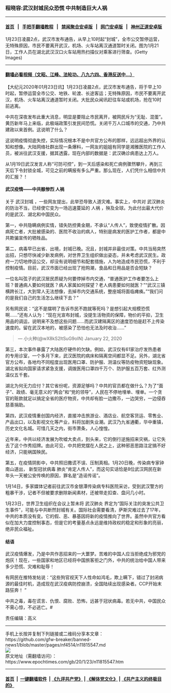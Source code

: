 ### 程晓容:武汉封城民众恐慌 中共制造巨大人祸
------------------------

#### [首页](https://github.com/gfw-breaker/banned-news1/blob/master/README.md) &nbsp;&nbsp;|&nbsp;&nbsp; [手把手翻墙教程](https://github.com/gfw-breaker/guides/wiki) &nbsp;&nbsp;|&nbsp;&nbsp; [禁闻聚合安卓版](https://github.com/gfw-breaker/bn-android) &nbsp;&nbsp;|&nbsp;&nbsp; [网门安卓版](https://github.com/oGate2/oGate) &nbsp;&nbsp;|&nbsp;&nbsp; [神州正道安卓版](https://github.com/SzzdOgate/update) 



<div><img alt="" class="aligncenter wp-post-image" src="https://i.epochtimes.com/assets/uploads/2020/01/GettyImages-1195141862-600x400.jpg"/>
<div class="red16 caption">
 1月23日凌晨2点，武汉市发布通告，从早上10时起“封城”，全市公交暂停运营，无特殊原因，市民不要离开武汉，机场、火车站离汉通道暂时关闭。图为1月21日，工作人员在湖北武汉汉口火车站用热扫描仪对乘客进行筛查。(Getty Images)
</div>
</div><hr/>

#### [翻墙必看视频（文昭、江峰、法轮功、八九六四、香港反送中...）](http://167.172.214.107/home.html)

<div><p>
 【大纪元2020年01月23日讯】1月23日凌晨2点，武汉市发布通告，将于早上10时起，暂停运营全市公交、地铁、轮渡、长途客运；无特殊原因，市民不要离开武汉，机场、火车站离汉通道暂时关闭。大批民众闻讯赶往车站或机场，抢在10时前逃离。
</p>
<p>
 中共在深夜发布此重大消息，明显是要阻止市民离开，被网民斥为“无耻、混蛋”。黄历新年马上来临，此极端政策引发民间恐慌。关闭千万人口城市的交通，乃中共建政以来首例。这说明了什么？
</p>
<p>
 这说明疫情彻底失控，实际情况根本不是中共官方公布的那样，远远超出外界的认知和想像。大陆网络社群出现一条爆料，一网友的姐姐有同学是湘雅医院的工作人员，被派往武汉支援，据其透露，现在内部的数据是：武汉确诊病患达上万人。
</p>
<p>
 从1月19日武汉发言人称“可防可控”，到一天后感染和死亡病例骤然攀升，再到三天后下令封锁全城，可见之前的瞒报有多么严重。那么现在，人们凭什么相信中共的汇报？！
</p>
<h4>
 <strong>
  武汉疫情——中共酿惨烈
  <ok href="https://www.epochtimes.com/gb/tag/%E4%BA%BA%E7%A5%B8.html">
   人祸
  </ok>
 </strong>
</h4>
<p>
 关于
 <ok href="https://www.epochtimes.com/gb/tag/%E6%AD%A6%E6%B1%89%E5%B0%81%E5%9F%8E.html">
  武汉封城
 </ok>
 ，一些网友提出，此举恐导致人道灾难。事实上，中共对
 <ok href="https://www.epochtimes.com/gb/tag/%E6%AD%A6%E6%B1%89%E8%82%BA%E7%82%8E.html">
  武汉肺炎
 </ok>
 的防治不当，已经使它变为一场迅速蔓延的
 <ok href="https://www.epochtimes.com/gb/tag/%E4%BA%BA%E7%A5%B8.html">
  人祸
 </ok>
 ，殃及全球。为此付出最大代价的是武汉、湖北和中国民众。
</p>
<p>
 第一，中共隐瞒病例实情，错失防控黄金期，不承认“人传人”，致使疫情扩散。因病死亡者，大批被感染的、医院不收治的病人，特别是病发的医护工作者，都是中共欺骗宣传的牺牲品。
</p>
<p>
 第二，病毒早已出省、出境，封城已晚。况且，封城并非最佳对策。中共当局突然出招，只想尽快减少新发病例，对世界卫生组织做出姿态，并未考虑武汉民生。政府一刀切地停运公交，却没有说明细节和配套措施，人为地造成市民恐慌，不利于控制疫情。目前，武汉市面已经出现了抢购潮，食品和日用品是否会短缺？
</p>
<p>
 一位名叫弦子的武汉居民质疑为何要停掉市内交通，“普通医护工作者要怎么上班？普通病人要如何就医？病人家属如何探望？老人病患要如何就医？”“武汉三镇横跨长江，大到常人无法想像，去掉市内交通系统，整座城将面临瘫痪。”“我们问的是我们自己的生活怎么继续下去？”
</p>
<p>
 另有网民说：“这不是摆明了告诉市民不跑就等死吗？是想引起大规模恐慌啊……”还有人认为：“现在光宣布封城，没提生活物资的保障，物价的平抑，卫生用品的调运，说明来不及想这些问题……而武汉建隔离区的速度恐怕是赶不上传染速度的。留在武汉本地的，被感染了恐怕也无法及时收治……”
</p>
<blockquote class="twitter-tweet">
 <p>
  — 小火种(@wX8kS2ltSuG9oIN)
  <ok href="https://twitter.com/wX8kS2ltSuG9oIN/status/1220095273629704192?ref_src=twsrc%5Etfw">
   January 22, 2020
  </ok>
 </p>
</blockquote>
<p>
</p>
<p>
 第三，本次事件暴露了大陆医疗硬件的欠缺。例如，武汉仅有61家治疗发热患者的专用诊室，一个多月下来，武汉医院的病床和隔离空间都显不足。另外，湖北省官方公布，各地均不同程度出现医用口罩、防护服、测温仪等防疫物资短缺现象。湖北省拟向国家请求紧急支援，调拨医用口罩四千万个、防护服五百万套、红外测温仪五千套。
</p>
<p>
 湖北为何无力应付？其它省份呢，资源足够吗？中共的官员都在做什么？为了“面子”、政绩、毫无意义的“两会”和“党的领导”，人民在不停地埋单、埋单。一个贪官的赃款就足以搞定全省的医疗物资，中共却有脸一边撒币，一边哭穷，一边侵吞慈善捐助。
</p>
<p>
 第四，武汉疫情重创国内经济，直接冲击旅游业、酒店业、航空客货运、零售业、产品出口，以及影视文化等产业，料将加剧失业潮。武汉乃九省通衢，华中重镇，历史文化名城。可惜几天之内，街市萧条，人心惶惶。
</p>
<p>
 近年来，中共以经济发展为吹嘘大卖点，到头来，它的倒行逆施招来灾祸，让它失去了这个作秀招牌。由此可见，中共把党摆在人民之上，这种邪恶思路注定搞不好经济，只能祸国殃民。
</p>
<p style="text-align: center;">
 <div class="video_fit_container">
 </div>
</p>
<p>
 第五，在疫情阴影中，中共照旧撒谎不误、压制真相。1月20日晚，传染病专家钟南山道出，
 <ok href="https://www.epochtimes.com/gb/tag/%E6%96%B0%E5%9E%8B%E5%86%A0%E7%8A%B6%E7%97%85%E6%AF%92.html">
  新型冠状病毒
 </ok>
 肺炎“肯定人传人”，而这句实话恰是8位武汉网民在新年头一天被公安传唤的原因，罪名是“造谣传谣”。
</p>
<p>
 1月14日，多家媒体记者前往武汉市金银潭传染病专科医院采访，受到武汉警方的粗暴干涉，记者不但被要求删除新闻素材，还被带走扣查、盘问几小时。
</p>
<p>
 1月23日，世界卫生组织在会议上暂未将
 <ok href="https://www.epochtimes.com/gb/tag/%E6%AD%A6%E6%B1%89%E8%82%BA%E7%82%8E.html">
  武汉肺炎
 </ok>
 界定为“国际关注的突发公共卫生事件”，可能与中共断然封城有关。国际社会需要看清，萨斯灾难过去了17年，中共的本质没有变。它的假、恶、暴基因将新的疫情推向了世界。虽然中共官方看似在加大力度控制事态，但是它的考量基点永远是维持政权的稳定和形象的亮丽，绝非民众福祉。
</p>
<h4>
 <strong>
  结语
 </strong>
</h4>
<p>
 武汉疫情爆发，乃是中共作恶招来的一大噩梦。苦难的中国人应当拒绝成为邪党的炮灰！现在，一些国家和地区已经将中国旅客拒之门外，中共的统治给中国人带来多少恐慌、灾难和耻辱！
</p>
<p>
 有网民在推特发帖说：“这些狗官视天下人性命如鸿毛，欺上瞒下，错过了封闭病源的最佳时机，造成现在武汉疫病防控崩溃，全国陆续出现感染者。CCP开始末路狂奔！ ”
</p>
<p>
 中共之毒，毒在谎言、仇恨、腐败、恐怖，远甚于冠状病毒。若无中共，中国民众不需心惊，不必逃亡。#
</p>
<p>
 责任编辑：高义
</p>
</div>
<hr/>
手机上长按并复制下列链接或二维码分享本文章：<br/>
https://github.com/gfw-breaker/banned-news1/blob/master/pages/nf4514/n11815547.md <br/>
<a href='https://github.com/gfw-breaker/banned-news1/blob/master/pages/nf4514/n11815547.md'><img src='https://github.com/gfw-breaker/banned-news1/blob/master/pages/nf4514/n11815547.md.png'/></a> <br/>
原文地址（需翻墙访问）：https://www.epochtimes.com/gb/20/1/23/n11815547.htm


------------------------
#### [首页](https://github.com/gfw-breaker/banned-news1/blob/master/README.md) &nbsp;|&nbsp; [一键翻墙软件](https://github.com/gfw-breaker/nogfw/blob/master/README.md) &nbsp;| [《九评共产党》](https://github.com/gfw-breaker/9ping.md/blob/master/README.md#九评之一评共产党是什么) | [《解体党文化》](https://github.com/gfw-breaker/jtdwh.md/blob/master/README.md) | [《共产主义的终极目的》](https://github.com/gfw-breaker/gczydzjmd.md/blob/master/README.md)


<img src='http://gfw-breaker.win/banned-news/pages/nf4514/n11815547.md' width='0px' height='0px'/>